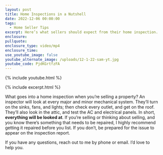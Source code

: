 ```yaml
---
layout: post
title: Home Inspections in a Nutshell
date: 2022-12-06 00:00:00
tags:
  - Home Seller Tips
excerpt: Here’s what sellers should expect from their home inspection.
enclosure:
pullquote:
enclosure_type: video/mp4
enclosure_time:
use_youtube_image: false
youtube_alternate_image: /uploads/12-1-22-sam-yt.jpg
youtube_code: PjdKGrtfzFA
---
```

{% include youtube.html %}

{% include excerpt.html %}

What goes into a home inspection when you’re selling a property? An inspector will look at every major and minor mechanical system. They’ll turn on the sinks, fans, and lights; then check every outlet, and get on the roof. They’ll also look in the attic, and test the AC and electrical panels. In short, **everything will be looked at**. If you’re selling or thinking about selling, and you know there’s something that needs to be repaired, I highly recommend getting it repaired before you list. If you don’t, be prepared for the issue to appear on the inspection report.

If you have any questions, reach out to me by phone or email. I’d love to help you.